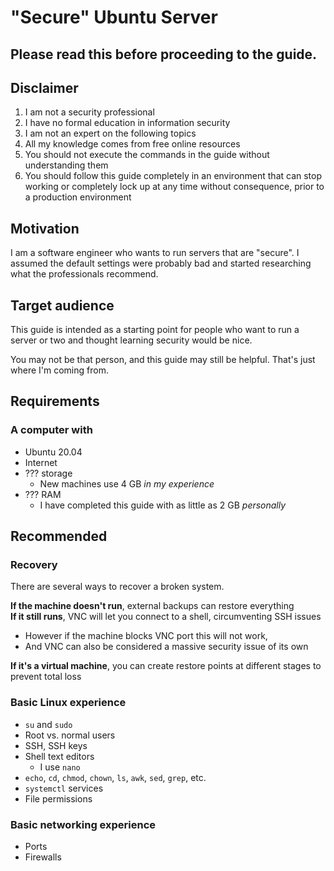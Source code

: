 # "Secure" Ubuntu Server
## <strong>Please read this before proceeding to the guide.</strong>
## Disclaimer
1. I am not a security professional
2. I have no formal education in information security
3. I am not an expert on the following topics
4. All my knowledge comes from free online resources
5. You should not execute the commands in the guide without understanding them
6. You should follow this guide completely in an environment that can stop working or completely lock up at any time without consequence, prior to a production environment

## Motivation
I am a software engineer who wants to run servers that are "secure". I assumed the default settings were probably bad and started researching what the professionals recommend.

## Target audience
This guide is intended as a starting point for people who want to run a server or two and thought learning security would be nice.

You may not be that person, and this guide may still be helpful. That's just where I'm coming from.

## Requirements
### A computer with
- Ubuntu 20.04
- Internet
- ??? storage
  - New machines use 4 GB *in my experience*
- ??? RAM
  - I have completed this guide with as little as 2 GB *personally*

## Recommended
### Recovery
There are several ways to recover a broken system.

**If the machine doesn't run**, external backups can restore everything<br>
**If it still runs**, VNC will let you connect to a shell, circumventing SSH issues
- However if the machine blocks VNC port this will not work,
- And VNC can also be considered a massive security issue of its own

**If it's a virtual machine**, you can create restore points at different stages to prevent total loss

### Basic Linux experience
- `su` and `sudo`
- Root vs. normal users
- SSH, SSH keys
- Shell text editors
  - I use `nano`
- `echo`, `cd`, `chmod`, `chown`, `ls`, `awk`, `sed`, `grep`, etc.
- `systemctl` services
- File permissions

### Basic networking experience
- Ports
- Firewalls

